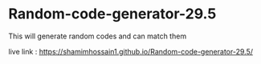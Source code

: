 # Random-code-generator-29.5
This will generate random codes and can match them

live link : https://shamimhossain1.github.io/Random-code-generator-29.5/

